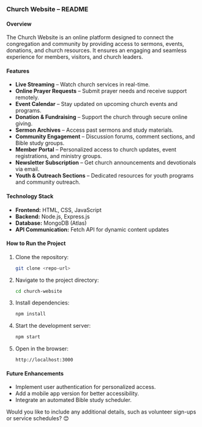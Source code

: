 ### **Church Website – README**  

#### **Overview**  
The Church Website is an online platform designed to connect the congregation and community by providing access to sermons, events, donations, and church resources. It ensures an engaging and seamless experience for members, visitors, and church leaders.  

#### **Features**  
- **Live Streaming** – Watch church services in real-time.  
- **Online Prayer Requests** – Submit prayer needs and receive support remotely.  
- **Event Calendar** – Stay updated on upcoming church events and programs.  
- **Donation & Fundraising** – Support the church through secure online giving.  
- **Sermon Archives** – Access past sermons and study materials.  
- **Community Engagement** – Discussion forums, comment sections, and Bible study groups.  
- **Member Portal** – Personalized access to church updates, event registrations, and ministry groups.  
- **Newsletter Subscription** – Get church announcements and devotionals via email.  
- **Youth & Outreach Sections** – Dedicated resources for youth programs and community outreach.  

#### **Technology Stack**  
- **Frontend:** HTML, CSS, JavaScript  
- **Backend:** Node.js, Express.js  
- **Database:** MongoDB (Atlas)  
- **API Communication:** Fetch API for dynamic content updates  

#### **How to Run the Project**  
1. Clone the repository:  
   ```sh
   git clone <repo-url>
   ```
2. Navigate to the project directory:  
   ```sh
   cd church-website
   ```
3. Install dependencies:  
   ```sh
   npm install
   ```
4. Start the development server:  
   ```sh
   npm start
   ```
5. Open in the browser:  
   ```
   http://localhost:3000
   ```

#### **Future Enhancements**  
- Implement user authentication for personalized access.  
- Add a mobile app version for better accessibility.  
- Integrate an automated Bible study scheduler.  

Would you like to include any additional details, such as volunteer sign-ups or service schedules? 😊

